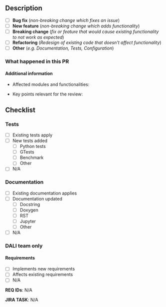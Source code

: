 <!---
Thank you for contributing to NVIDIA DALI.

Please fill the relevant information in this PR template.

Fields with `- [ ]` represent check-boxes that can be marked after you create and save the Pull Request.
--->

## Description
- [ ] **Bug fix** (*non-breaking change which fixes an issue*)
- [ ] **New feature** (*non-breaking change which adds functionality*)
- [ ] **Breaking change** (*fix or feature that would cause existing functionality to not work as expected*)
- [ ] **Refactoring** (*Redesign of existing code that doesn't affect functionality*)
- [ ] **Other** (*e.g. Documentation, Tests, Configuration*)

### What happened in this PR
<!---
Please explain what kind of change is in this PR and why it is submitted.
Any additional context or description of the solution is welcomed.
Examples:
- It fixes a bug *bug description*
- It adds new feature needed because of *why we need this feature*
- Refactoring to improve *what*
The *new feature/bugfix* uses *a new data structure/algorithm* to do *X* instead of *Y*.
--->

#### Additional information
- Affected modules and functionalities:
<!--- Describe here what was changed, added, removed. --->

- Key points relevant for the review:
<!--- Describe here what is the most important part that reviewers should focus on. --->

## Checklist

### Tests
- [ ] Existing tests apply
- [ ] New tests added
  - [ ] Python tests
  - [ ] GTests
  - [ ] Benchmark
  - [ ] Other
- [ ] N/A

### Documentation
- [ ] Existing documentation applies
- [ ] Documentation updated
  - [ ] Docstring
  - [ ] Doxygen
  - [ ] RST
  - [ ] Jupyter
  - [ ] Other
- [ ] N/A

### DALI team only

#### Requirements
- [ ] Implements new requirements
- [ ] Affects existing requirements
- [ ] N/A

**REQ IDs**: N/A
<!---  Introduce new or affected requirement IDs, if applicable --->

**JIRA TASK**: N/A
<!--- DALI-XXXX or NA --->
